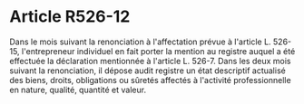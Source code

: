 # Article R526-12

Dans le mois suivant la renonciation à l'affectation prévue à l'article L. 526-15, l'entrepreneur individuel en fait porter la mention au registre auquel a été effectuée la déclaration mentionnée à l'article L. 526-7. Dans les deux mois suivant la renonciation, il dépose audit registre un état descriptif actualisé des biens, droits, obligations ou sûretés affectés à l'activité professionnelle en nature, qualité, quantité et valeur.
